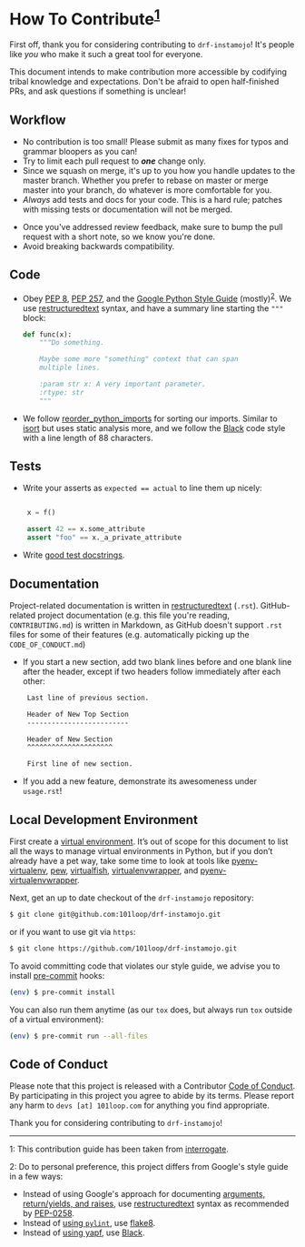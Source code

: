 # How To Contribute<sup>[1](#footnote-1)</sup>

First off, thank you for considering contributing to `drf-instamojo`! It's
people like _you_ who make it such a great tool for everyone.

This document intends to make contribution more accessible by codifying tribal
knowledge and expectations. Don't be afraid to open half-finished PRs, and ask
questions if something is unclear!

## Workflow

- No contribution is too small! Please submit as many fixes for typos and
  grammar bloopers as you can!
- Try to limit each pull request to **_one_** change only.
- Since we squash on merge, it's up to you how you handle updates to the master
  branch. Whether you prefer to rebase on master or merge master into your
  branch, do whatever is more comfortable for you.
- _Always_ add tests and docs for your code. This is a hard rule; patches with
missing tests or documentation will not be merged.
<!-- * Make sure your changes pass our [CI](https://github.com/econchick/interrogate/actions?query=workflow%3ACI). You won't get any feedback until it's green unless you ask for it. -->
- Once you've addressed review feedback, make sure to bump the pull request with
  a short note, so we know you're done.
- Avoid breaking backwards compatibility.

## Code

- Obey [PEP 8](https://www.python.org/dev/peps/pep-0008/),
  [PEP 257](https://www.python.org/dev/peps/pep-0257/), and the
  [Google Python Style Guide](http://google.github.io/styleguide/pyguide.html)
  (mostly)<sup>[2](#footnote-2)</sup>. We use
  [restructuredtext](https://docutils.sourceforge.io/rst.html) syntax, and have
  a summary line starting the `"""` block:

  ```python
  def func(x):
      """Do something.

      Maybe some more "something" context that can span
      multiple lines.

      :param str x: A very important parameter.
      :rtype: str
      """
  ```

- We follow
[reorder_python_imports](https://github.com/asottile/reorder_python_imports) for
sorting our imports. Similar to [isort](https://github.com/timothycrosley/isort)
but uses static analysis more, and we follow the
[Black](https://github.com/psf/black) code style with a line length of 88
characters.
<!-- As long as you run our full tox suite before committing, or install our [pre-commit](https://pre-commit.com/) hooks (ideally you'll do both -- see [Local Development Environment](#local-development-environment)), you won't have to spend any time on formatting your code at all. If you don't, CI will catch it for you -- but that seems like a waste of your time! -->

## Tests

- Write your asserts as `expected == actual` to line them up nicely:

  ```python

   x = f()

   assert 42 == x.some_attribute
   assert "foo" == x._a_private_attribute
  ```

<!-- * To run the test suite, all you need is a recent [tox](https://tox.readthedocs.io/). It will ensure the test suite runs with all dependencies against all Python versions just as it will in our CI. If you lack some Python versions, you can can always limit the environments like ``tox -e py35,py36`` (in that case you may want to look into [pyenv](https://github.com/pyenv/pyenv), which makes it very easy to install many different Python versions in parallel). -->

- Write [good test docstrings](https://jml.io/pages/test-docstrings.html).

## Documentation

Project-related documentation is written in
[restructuredtext](https://docutils.sourceforge.io/rst.html) (`.rst`).
GitHub-related project documentation (e.g. this file you're reading,
`CONTRIBUTING.md`) is written in Markdown, as GitHub doesn't support `.rst`
files for some of their features (e.g. automatically picking up the
`CODE_OF_CONDUCT.md`)

- If you start a new section, add two blank lines before and one blank line
  after the header, except if two headers follow immediately after each other:

  ```rst
   Last line of previous section.

   Header of New Top Section
   -------------------------

   Header of New Section
   ^^^^^^^^^^^^^^^^^^^^^

   First line of new section.
  ```

- If you add a new feature, demonstrate its awesomeness under `usage.rst`!

## Local Development Environment

<!-- You can (and should) run our test suite using [tox](https://tox.readthedocs.io/). However, you’ll probably want a more traditional environment as well. We highly recommend to develop using the latest Python 3 release because `interrogate` tries to take advantage of modern features whenever possible. -->

First create a [virtual environment](https://virtualenv.pypa.io/). It’s out of
scope for this document to list all the ways to manage virtual environments in
Python, but if you don’t already have a pet way, take some time to look at tools
like [pyenv-virtualenv](https://github.com/pyenv/pyenv-virtualenv),
[pew](https://github.com/berdario/pew),
[virtualfish](https://virtualfish.readthedocs.io/),
[virtualenvwrapper](https://virtualenvwrapper.readthedocs.io/), and
[pyenv-virtualenvwrapper](https://github.com/pyenv/pyenv-virtualenvwrapper).

Next, get an up to date checkout of the `drf-instamojo` repository:

```sh
$ git clone git@github.com:101loop/drf-instamojo.git
```

or if you want to use git via `https`:

```sh
$ git clone https://github.com/101loop/drf-instamojo.git
```

<!-- Change into the newly created directory and **after activating your virtual environment** install an editable version of `interrogate` along with its tests and docs requirements:

```sh
(env) $ cd interrogate
(env) $ pip install -e '.[dev]'
```

At this point,

```sh
(env) $ python -m pytest
```

should work and pass, as should:

```sh
(env) $ cd docs
(env) $ make livehtml
```

The built documentation can then be found in [`localhost:8888`](http://139.59.23.157:8888). -->

To avoid committing code that violates our style guide, we advise you to install
[pre-commit](https://pre-commit.com/) hooks:

```sh
(env) $ pre-commit install
```

You can also run them anytime (as our `tox` does, but always run `tox` outside
of a virtual environment):

```sh
(env) $ pre-commit run --all-files
```

## Code of Conduct

Please note that this project is released with a Contributor
[Code of Conduct](https://github.com/101loop/drf-instamojo/blob/master/CODE_OF_CONDUCT.md).
By participating in this project you agree to abide by its terms. Please report
any harm to `devs [at] 101loop.com` for anything you find appropriate.

Thank you for considering contributing to `drf-instamojo`!

---

<a name="footnote-1">1</a>: This contribution guide has been taken from
[interrogate](https://github.com/econchick/interrogate/).

<a name="footnote-2">2</a>: Do to personal preference, this project differs from
Google's style guide in a few ways:

- Instead of using Google's approach for documenting
  [arguments, return/yields, and raises](http://google.github.io/styleguide/pyguide.html#383-functions-and-methods),
  use [restructuredtext](https://docutils.sourceforge.io/rst.html) syntax as
  recommended by [PEP-0258](https://www.python.org/dev/peps/pep-0258/).
- Instead of
  [using `pylint`](http://google.github.io/styleguide/pyguide.html#21-lint), use
  [flake8](https://flake8.pycqa.org/en/latest/).
- Instead of
  [using yapf](http://google.github.io/styleguide/pyguide.html#1-background),
  use [Black](https://github.com/psf/black).
